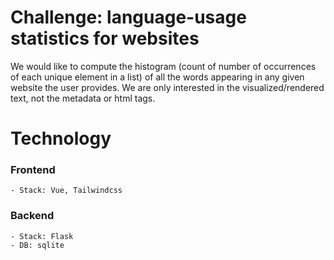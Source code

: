 # Challenge: language-usage statistics for websites

We would like to compute the histogram (count of number of occurrences of each unique element in a list) of all the words appearing in any given website the user provides. We are only interested in the visualized/rendered text, not the metadata or html tags.

# Technology
### Frontend 
    - Stack: Vue, Tailwindcss

### Backend 
    - Stack: Flask
    - DB: sqlite
